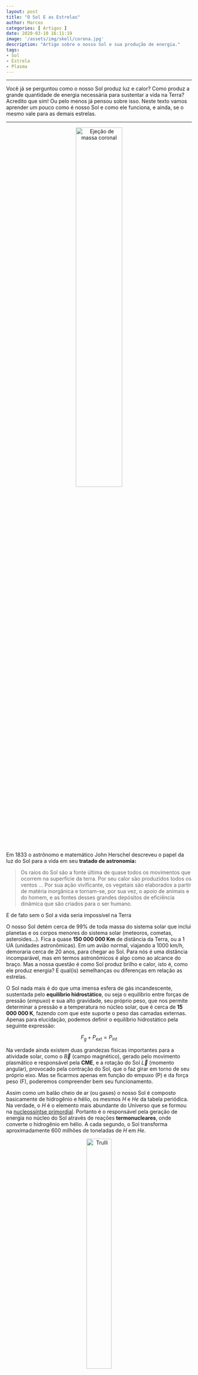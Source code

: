 ```yaml
---
layout: post
title: "O Sol E as Estrelas"
author: Marcos
categories: [ Artigos ]
date: 2020-03-10 16:11:19
image: '/assets/img/skell/corona.jpg'
description: "Artigo sobre o nosso Sol e sua produção de energia."
tags:
- Sol
- Estrela
- Plasma
---
```


* * *
Você já se perguntou como o nosso Sol produz luz e calor? Como produz a grande quantidade de energia necessária para sustentar a vida na Terra? Acredito que sim! Ou pelo menos já pensou sobre isso. Neste texto vamos aprender um pouco como é nosso Sol e como ele funciona, e ainda, se o mesmo vale para as demais estrelas.
* * *

<!--[alt text](/assets/img/skell/suneject.gif "Ejeção de massa coronal")-->

<center>
<a href="http://sidereus-nuncius.github.io/"><img alt='Ejeção de massa coronal' width='50%' src='/assets/img/skell/suneject.gif' /></a>
</center>



Em 1833 o astrônomo e matemático John Herschel descreveu o papel da luz do Sol para a vida em seu **tratado de astronomia:** 

> Os raios do Sol são a fonte última de quase todos os movimentos que ocorrem na superfície da terra. Por seu calor são produzidos todos os ventos ... Por sua ação vivificante, os vegetais são elaborados a partir de matéria inorgânica e tornam-se, por sua vez, o apoio de animais e do homem, e as fontes desses grandes depósitos de eficiência dinâmica que são criados para o ser humano.

E de fato sem o Sol a vida seria impossível na Terra

O nosso Sol detém cerca de 99% de toda massa do sistema solar que inclui planetas e os corpos menores do sistema solar (meteoros, cometas, asteroides...). Fica a quase **150 000 000 Km** de distância da Terra, ou a 1 UA (unidades astronômicas). Em um avião normal, viajando a 1000 km/h, demoraria cerca de 20 anos, para chegar ao Sol. Para nós é uma distância incomparável, mas em termos astronômicos é algo como ao alcance do braço. Mas a nossa questão é como Sol produz brilho e calor, isto é, como ele produz energia? E qual(is) semelhanças ou diferenças em relação as estrelas.

O Sol nada mais é do que uma imensa esfera de gás incandescente, sustentada pelo **equilíbrio hidrostático**, ou seja o equilíbrio entre forças de pressão (*empuxo*) e sua alto gravidade, seu próprio peso, que nos permite determinar a pressão e a temperatura no núcleo solar, que é cerca de **15 000 000 K**, fazendo com que este suporte o peso das camadas externas. Apenas para elucidação, podemos definir o equilíbrio hidrostático pela seguinte expressão:

$$ F_{g} + P_{ext} = P_{int} $$

Na verdade ainda existem duas grandezas fisicas importantes para a atividade solar, como o $\vec{B}$ (campo magnético), gerado pelo movimento plasmático e responsável pela **CME**, e a rotação do Sol $\vec{L}$ (momento angular), provocado pela contração do Sol, que o faz girar em torno de seu próprio eixo. Mas se ficarmos apenas em função do empuxo (P) e da força peso (F), poderemos compreender bem seu funcionamento.

Assim como um balão cheio de ar (ou gases) o nosso Sol é composto  basicamente de hidrogênio e hélio, os mesmos *H* e *He* da tabela periódica. Na verdade, o *H* é o elemento mais abundante do Universo que se formou na [nucleossíntse primordial](https://en.wikipedia.org/wiki/Big_Bang_nucleosynthesis). Portanto é o responsável pela geração de energia no núcleo do Sol através de reações **termonucleares**, onde converte o hidrogênio em hélio. A cada segundo, o Sol transforma aproximadamente 600 milhões de toneladas de *H* em *He*.

<!--[Alt text](/assets/img/skell/partesol.gif "Estrutura em camadas do Sol")-->

<center>
 <figure>
  <img src="/assets/img/skell/partesol.gif" alt="Trulli" style="width:40%">
  <figcaption>Fig.1 - Estrutura e divisão em camadas do Sol.</figcaption>
</figure>
</center> 

Na imagem acima é possível observar algumas partes que compõem o Sol. Começando pela fotosfera a camada externa do Sol, forma na superfície algo parecido com um líquido fervente, gerando uma espécie de granulação (ou bolhas) a uma temperatura de 6000 K (Aproximadamente $5726^{\circ}C$). Cada bolha que se forma tem algo em torno de 5000 km, e duram cerca de 15 minutos aproximadamente. Ainda na parte externa temos a cromosfera que geralmente é invisível, formando-se acima da fotosfera, podendo ser observada durante eclipses solares. Existem ainda as proeminências, também chamadas de ejeção de massa coronal ou [CME](https://svs.gsfc.nasa.gov/cgi-bin/details.cgi?aid=11168), uma radiação provocada pelo campo magnético que força a ejeção de **plasma** da superfície solar, que é um estado físico da matéria similar ao gás, mas este, devido ao super aquecimento, se ioniza (ganha e/ou perde elétrons) formando íons positivos e elétrons livres em movimento. No video que segue, temos uma dessas erupções de plasma solar, que ocorreu em 19 de julho de 2012, emitindo luz e radiação a uma temperatura de 50.000 K com uma duração aproximada de 10 horas.


<center>
<iframe width="560" height="315" src="https://www.youtube.com/embed/HFT7ATLQQx8" frameborder="0" allow="accelerometer; autoplay; encrypted-media; gyroscope; picture-in-picture" allowfullscreen></iframe>
</center>

Continuando na fotosfera, temos ainda as **manchas solares**, são regiões escuras e irregulares que podem ser observadas a olho nu, Galileu Galilei foi um dos primeiros a observar as manchas solares, publicando sobre elas em 1613. Galileu conseguiu demonstrar que o Sol estava em rotação ao acompanhar o movimento dessas manchas. Algo interessante é que essas manchas marcam o *ciclo de atividade solar*. Elas tem duração aproximada de 7 dias, e são mais intensas e numerosas em um ciclo de 11 anos. Durante esses períodos os flares ou plasma solar são mais intensos, gerando grandes proeminências que se desprendem da coroa solar liberando gás ionizado e uma grande quantidade de energia equivalente à 100 milhões de bombas nucleares, que viajam a 1000 000 km/h atingindo a Terra em 4 dias, podendo causar alguns danos na Terra desde satélites a torres de transmissão.

<center>
 <figure>
  <img src="/assets/img/skell/manchasolar" alt="Trulli" style="width:40%">
  <figcaption>Fig.2 - Manchas solares individuais e em grupos marcando a intensa atividade magnética na superfície da fotosfera.</figcaption>
</figure>
</center> 

Em torno do núcleo ficam as zonas radiativas e convectivas, onde a energia se propaga por radiação na primeira, sendo transportadas pelos fótons (partícula de luz sem massa). E a zona convectiva onde a energia se propaga por convecção pelo movimento molecular do gás através da diferença de temperatura entre a parte superior e inferior desta zona.

Mas a parte que interessa mais aqui é o núcleo solar, local onde ocorrem intensas reações nucleares e produção de energia, e tudo começa na formação do Sol, em uma região do Universo com uma enorme concentração de gás e poeira interestelar. 

Quando uma onda de choque proveniente de explosão de supernovas ou da colisão de duas galáxias atinge esta nuvem, ela fica gravitacionalmente instável e começa a se contrair, formando glóbulos de até 1 ano-luz de extensão. Esses glóbulos ou nuvens de gás, são em sua maioria formados por átomos de hidrogênio, que começam a se contrair adquirindo uma forma esférica e ganhando peso. Então, as partículas que compõem o gás estão em queda livre, uma em direção as outras, chegando a colidirem. E é aí que começa a reação de fusão destas partículas. A temperatura começa a se elevar cada vez mais até chegar ao ponto de iniciar as reações de transmutação de *H* em *He*.

A esse ponto a temperatura no núcleo solar é de 15 milhões de graus Celsius. Essa imensa quantidade de energia vai ter que ser liberada de alguma forma. Mas antes falta um detalhe! Lembra da expressão anterior, se a pressão interna (empuxo) for muito grande a nuvem ou o glóbulo se desfaz, se o peso vencer ela colapsa lançando partículas no espaço. Mas se a atração e repulsão forem iguais, o equilíbrio permanece e o Sol se mantém estável e cresce liberando energia na forma de radiação e calor. 

<!--<center>
<a href="http://sidereus-nuncius.github.io/"><img alt='cadeia pp' width='80%' src='/assets/img/skell/cadeiapp.png' /></a>
</center>-->

<center>
 <figure>
  <img src="/assets/img/skell/cadeiapp.png" alt="imagem" style="width:80%">
  <figcaption>Fig.3 - Produção de energia solar. Do lado esquerdo ocorre a fusão de H em He com a liberação de fóton, do outro lado a reação em cadeia das partículas ao colidirem.</figcaption>
</figure>
</center> 

O processo de fusão inicial envolvem estes núcleos de hidrogênio apresentados na figura acima, numa reação chamada cadeia próton-próton (cadeia p-p). Na primeira etapa da cadeia p-p (lado direito da Figura 2 acima), dois átomos de H se fundem para formar um núcleo de deutério, um pósitron e um neutrino. O neutrino escapa da estrela, mas o pósitron colide com o elétron liberando energia. Na segunda etapa o deutério se funde com outro H, formando o isótopo de hélio ($ ^{3}H $) com dois prótons e um neutron, liberando fótons ($\gamma$). E na terceira reação, dois isótopos de fundem para formar um átomo de hélio $ ^{4}He $ e dois núcleos de H.

Como dito anteriormente, o Sol tem uma enorme reserva de hidrogênio, que faz com que seja possível manter essas reações constantes, ficando estável por um longo período. Mas o que pode acontecer com o Sol se essa reserva de hidrogênio se esgotar?

Quando todo aquele hidrogênio virar hélio, o Sol se tornará uma gigante vermelha com tamanho e massa suficiente para retomar os processos de fusão, desta vez colidindo átomos de He, formando carbono. Daí em diante a temperatura do núcleo é insuficiente para fundir carbono em elementos mais pesados. Então o Sol se desestabiliza, isto é, perde seu equilíbrio e entra em colapso, marcando o fim de sua produção de energia. Com o colapso a parte externa é ejetada lançando matéria e poeira no espaço formando uma *nebulosa planetária*. O que sobra é um núcleo muito denso composto em sua maior parte de carbono, mais ainda muito brilhante denominado de anã-branca.

O nosso Sol já percorreu metade do seu ciclo evolutivo há 4,5 bilhões de anos e deve durar por mais uns 5 ou 6 bilhões de anos até consumir todo seu estoque de hidrogênio. Quando se tornar uma gigante vermelha o seu raio atingirá a órbita da Terra, engolindo Mercúrio e Vênus. A esse ponto a vida na Terra já se extinguiu a muito tempo! Daqui a aproximadamente 1.1 bilhões de anos o Sol será $10\%$ maior elevando a temperatura terrestre, provocando um efeito estufa mais acentuado. Daqui a 3.5 bilhões de anos o Sol será $40\%$ maior, a radiação solar fará com que os oceanos fervam chegando a uma temperatura de $700^\circ C$, evaporando toda água da Terra.

<center>
 <figure>
  <img src="/assets/img/skell/vidasol.png" alt="imagem" style="width:80%">
  <figcaption>Fig.4 - Ciclo evolutivo do Sol marcando seu nascimento com uma nuvem de gás e seu fim como nebulosa planetária.</figcaption>
</figure>
</center> 

A pergunta que falta responder é se o Sol tem alguma relação com as estrela, pois estas parecem frias e não brilham como Sol. Mas na verdade, o processo de formação e evolução das estrelas é exatamente igual ao que foi descrito aqui para o Sol. As únicas diferenças são as distâncias, pois as estrelas estão muito longe, a mais próxima de nós é a [Alpha Centauri](https://pt.wikipedia.org/wiki/Alpha_Centauri) a cerca de 4,3 anos-luz, bem longe do sistema solar e por isso não notamos o seu brilho como notamos o do Sol, mas é tão brilhante e massiva quanto o Sol. E a outra diferença é a massa inicial das estrelas que irá influenciar no seu processo evolutivo, e que vai definir a sua capacidade de produzir elementos mais pesados que o carbono, mais detalhes no post sobre evolução estelar.




----
----
## Referências

* [How the sun shines](https://www.nobelprize.org/prizes/themes/how-the-sun-shines-2)
* [Astronomia e Astrofísica](http://astro.if.ufrgs.br/escala/escala.htm)
* [Revista Ilustríssima](https://portal.cbpf.br/downloads/divulgacao-cientifica/livros/Ilustrissima-fisica.pdf)
* [Wikipédia - Sol](https://pt.wikipedia.org/wiki/Sol)
* [O céu que nos envolve](http://www.astro.iag.usp.br/OCeuQueNosEnvolve.pdf)
